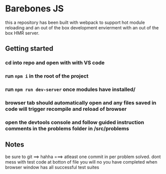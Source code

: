 # Barebones JS

this a repository has been built with webpack to support hot module reloading and an out of the box development envierment with an out of the box HMR server.

## Getting started

### cd into repo and open with with VS code
### run `npm i` in the root of the project 
### run `npm run dev-server` once modules have installed/
### browser tab should automatically open and any files saved in code will trigger recompile and reload of browser
### open the devtools console and follow guided instruction comments in the problems folder in /src/problems

## Notes
be sure to git ==> hahha ===> atleast one commit in per problem solved.
dont mess with test code at botton of file
you will no you have completed when browser window has all successful test suites